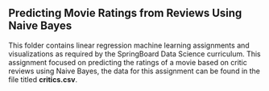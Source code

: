 ## Predicting Movie Ratings from Reviews Using Naive Bayes

This folder contains linear regression machine learning assignments and visualizations as required by the SpringBoard Data Science curriculum.  This assignment focused on predicting the ratings of a movie based on critic reviews using Naive Bayes, the data for this assignment can be found in the file titled **critics.csv**.
